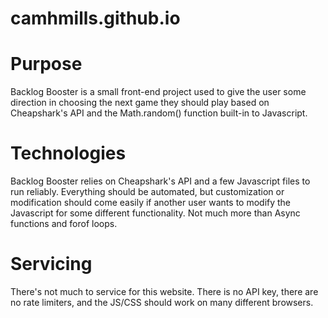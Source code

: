 # camhmills.github.io

# Purpose
  Backlog Booster is a small front-end project used to give the user some direction in choosing the next game they should play based on 
  Cheapshark's API and the Math.random() function built-in to Javascript.
  
# Technologies
  Backlog Booster relies on Cheapshark's API and a few Javascript files to run reliably. Everything should be automated, but customization or modification 
  should come easily if another user wants to modify the Javascript for some different functionality. Not much more than Async functions and forof loops.
  
# Servicing
  There's not much to service for this website. There is no API key, there are no rate limiters, and the JS/CSS should work on many different browsers.
